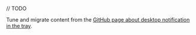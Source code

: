 [//]: # (title: Notifications)

// TODO

Tune and migrate content from the [GitHub page about desktop notification in the tray](https://github.com/JetBrains/compose-multiplatform/tree/master/tutorials/Tray_Notifications_MenuBar_new#what-is-covered).
